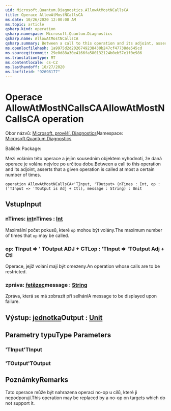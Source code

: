 ```yaml
---
uid: Microsoft.Quantum.Diagnostics.AllowAtMostNCallsCA
title: Operace AllowAtMostNCallsCA
ms.date: 10/26/2020 12:00:00 AM
ms.topic: article
qsharp.kind: operation
qsharp.namespace: Microsoft.Quantum.Diagnostics
qsharp.name: AllowAtMostNCallsCA
qsharp.summary: Between a call to this operation and its adjoint, asserts that a given operation is called at most a certain number of times.
ms.openlocfilehash: 1a9975d2d2026749238430b247cf47738de545cd
ms.sourcegitcommit: 29e0d88a30e4166fa580132124b0eb57e1f0e986
ms.translationtype: MT
ms.contentlocale: cs-CZ
ms.lasthandoff: 10/27/2020
ms.locfileid: "92698177"
---
```

# <a name="allowatmostncallsca-operation"></a><span data-ttu-id="ad13c-102">Operace AllowAtMostNCallsCA</span><span class="sxs-lookup"><span data-stu-id="ad13c-102">AllowAtMostNCallsCA operation</span></span>

<span data-ttu-id="ad13c-103">Obor názvů: [Microsoft. prověří. Diagnostics](xref:Microsoft.Quantum.Diagnostics)</span><span class="sxs-lookup"><span data-stu-id="ad13c-103">Namespace: [Microsoft.Quantum.Diagnostics](xref:Microsoft.Quantum.Diagnostics)</span></span>

<span data-ttu-id="ad13c-104">Balíček [](https://nuget.org/packages/)</span><span class="sxs-lookup"><span data-stu-id="ad13c-104">Package: [](https://nuget.org/packages/)</span></span>


<span data-ttu-id="ad13c-105">Mezi voláním této operace a jejím sousedním objektem vyhodnotí, že daná operace je volána nejvíce po určitou dobu.</span><span class="sxs-lookup"><span data-stu-id="ad13c-105">Between a call to this operation and its adjoint, asserts that a given operation is called at most a certain number of times.</span></span>

```qsharp
operation AllowAtMostNCallsCA<'TInput, 'TOutput> (nTimes : Int, op : ('TInput => 'TOutput is Adj + Ctl), message : String) : Unit
```


## <a name="input"></a><span data-ttu-id="ad13c-106">Vstup</span><span class="sxs-lookup"><span data-stu-id="ad13c-106">Input</span></span>

### <a name="ntimes--int"></a><span data-ttu-id="ad13c-107">nTimes: [int](xref:microsoft.quantum.lang-ref.int)</span><span class="sxs-lookup"><span data-stu-id="ad13c-107">nTimes : [Int](xref:microsoft.quantum.lang-ref.int)</span></span>

<span data-ttu-id="ad13c-108">Maximální počet pokusů, které `op` mohou být volány.</span><span class="sxs-lookup"><span data-stu-id="ad13c-108">The maximum number of times that `op` may be called.</span></span>


### <a name="op--tinput--toutput-adj--ctl"></a><span data-ttu-id="ad13c-109">op: TInput => ' TOutput ADJ + CTL</span><span class="sxs-lookup"><span data-stu-id="ad13c-109">op : 'TInput => 'TOutput Adj + Ctl</span></span>

<span data-ttu-id="ad13c-110">Operace, jejíž volání mají být omezeny.</span><span class="sxs-lookup"><span data-stu-id="ad13c-110">An operation whose calls are to be restricted.</span></span>


### <a name="message--string"></a><span data-ttu-id="ad13c-111">zpráva: [řetězec](xref:microsoft.quantum.lang-ref.string)</span><span class="sxs-lookup"><span data-stu-id="ad13c-111">message : [String](xref:microsoft.quantum.lang-ref.string)</span></span>

<span data-ttu-id="ad13c-112">Zpráva, která se má zobrazit při selhání</span><span class="sxs-lookup"><span data-stu-id="ad13c-112">A message to be displayed upon failure.</span></span>



## <a name="output--unit"></a><span data-ttu-id="ad13c-113">Výstup: [jednotka](xref:microsoft.quantum.lang-ref.unit)</span><span class="sxs-lookup"><span data-stu-id="ad13c-113">Output : [Unit](xref:microsoft.quantum.lang-ref.unit)</span></span>



## <a name="type-parameters"></a><span data-ttu-id="ad13c-114">Parametry typu</span><span class="sxs-lookup"><span data-stu-id="ad13c-114">Type Parameters</span></span>

### <a name="tinput"></a><span data-ttu-id="ad13c-115">'TInput</span><span class="sxs-lookup"><span data-stu-id="ad13c-115">'TInput</span></span>


### <a name="toutput"></a><span data-ttu-id="ad13c-116">'TOutput</span><span class="sxs-lookup"><span data-stu-id="ad13c-116">'TOutput</span></span>



## <a name="remarks"></a><span data-ttu-id="ad13c-117">Poznámky</span><span class="sxs-lookup"><span data-stu-id="ad13c-117">Remarks</span></span>

<span data-ttu-id="ad13c-118">Tato operace může být nahrazena operací no-op u cílů, které ji nepodporují.</span><span class="sxs-lookup"><span data-stu-id="ad13c-118">This operation may be replaced by a no-op on targets which do not support it.</span></span>